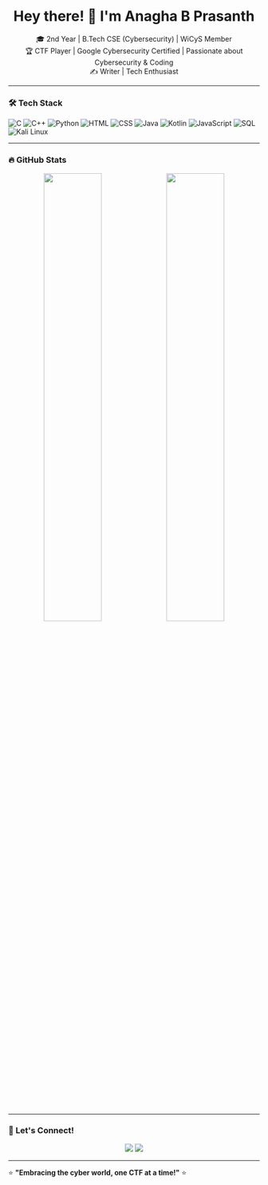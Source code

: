 <h1 align="center">Hey there! 👋 I'm Anagha B Prasanth</h1>

<p align="center">
  🎓 2nd Year | B.Tech CSE (Cybersecurity) | WiCyS Member <br>
  🏆 CTF Player | Google Cybersecurity Certified | Passionate about Cybersecurity & Coding<br>
  ✍️ Writer | Tech Enthusiast <br>
</p>

---

### 🛠 Tech Stack
![C](https://img.shields.io/badge/C-27338e?style=for-the-badge&logo=c&logoColor=white)
![C++](https://img.shields.io/badge/C++-00599C?style=for-the-badge&logo=c%2B%2B&logoColor=white)
![Python](https://img.shields.io/badge/Python-3776AB?style=for-the-badge&logo=python&logoColor=white)
![HTML](https://img.shields.io/badge/HTML5-E34F26?style=for-the-badge&logo=html5&logoColor=white)
![CSS](https://img.shields.io/badge/CSS3-1572B6?style=for-the-badge&logo=css3&logoColor=white)
![Java](https://img.shields.io/badge/Java-007396?style=for-the-badge&logo=java&logoColor=white)
![Kotlin](https://img.shields.io/badge/Kotlin-0095D5?style=for-the-badge&logo=kotlin&logoColor=white)
![JavaScript](https://img.shields.io/badge/JavaScript-F7DF1E?style=for-the-badge&logo=javascript&logoColor=black)
![SQL](https://img.shields.io/badge/SQL-4479A1?style=for-the-badge&logo=MySQL&logoColor=white)
![Kali Linux](https://img.shields.io/badge/Kali_Linux-557C94?style=for-the-badge&logo=kalilinux&logoColor=white)

---

### 🔥 GitHub Stats
<p align="center">
  <img width="48%" src="https://github-readme-stats.vercel.app/api?username=4n4gh4&show_icons=true&theme=radical" />
  <img width="48%" src="https://github-readme-streak-stats.herokuapp.com/?user=4n4gh4&theme=radical" />
</p>

---

### 🚀 Let's Connect!
<p align="center">
  <a href="https://www.linkedin.com/in/anaghabprasanth"><img src="https://img.shields.io/badge/LinkedIn-0077B5?style=for-the-badge&logo=linkedin&logoColor=white"></a>
  <a href="https://4n4gh4.github.io/glitchbusters.github.io/"><img src="https://img.shields.io/badge/GlitchBusters-000000?style=for-the-badge&logo=github&logoColor=white"></a>
</p>

---

⭐ **"Embracing the cyber world, one CTF at a time!"** ⭐
